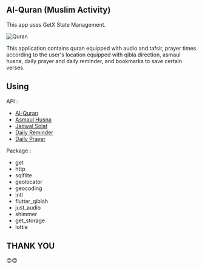 ## Al-Quran (Muslim Activity)

This app uses GetX State Management.

![Quran](https://github.com/argumpamungkas/quran-digital/assets/53247359/96334cf3-16f4-4c9c-8692-5b7dbdb184c9)
  
  This application contains quran equipped with audio and tafsir, prayer times according to the user's location equipped with qibla direction, asmaul husna, daily prayer and daily reminder, and bookmarks to save certain verses.

## Using

API :
- [Al-Quran](https://api.quran.gading.dev/surah)
- [Asmaul Husna](https://apimuslimify.vercel.app/api/v2/asmaulhusna)
- [Jadwal Solat](https://fathimah.docs.apiary.io/#reference/sholat)
- [Daily Reminder](https://apimuslimify.vercel.app/api/v2/quote)
- [Daily Prayer](https://doa-doa-api-ahmadramadhan.fly.dev/api)

Package :
- get
- http
- sqlflite
- geolocator
- geocoding
- intl
- flutter_qiblah
- just_audio
- shimmer
- get_storage
- lottie

## THANK YOU
😊😊

